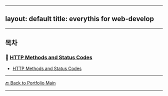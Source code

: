 


---
layout: default
title: everythis for web-develop
---


---


## 목차


### 🔗 [HTTP Methods and Status Codes](/study/api-design/)

- [HTTP Methods and Status Codes](/study/api-design/http-methods-and-status-codes.md)

  
---
[🔙 Back to Portfolio Main](../index.md)

---
